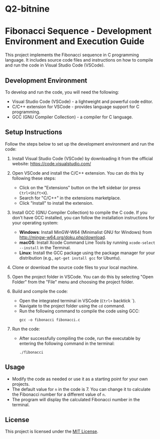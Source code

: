 ﻿# Q2-bitnine
# Fibonacci Sequence - Development Environment and Execution Guide

This project implements the Fibonacci sequence in C programming language. It includes source code files and instructions on how to compile and run the code in Visual Studio Code (VSCode).

## Development Environment

To develop and run the code, you will need the following:

- Visual Studio Code (VSCode) - a lightweight and powerful code editor.
- C/C++ extension for VSCode - provides language support for C programming.
- GCC (GNU Compiler Collection) - a compiler for C language.

## Setup Instructions

Follow the steps below to set up the development environment and run the code:

1. Install Visual Studio Code (VSCode) by downloading it from the official website: https://code.visualstudio.com/

2. Open VSCode and install the C/C++ extension. You can do this by following these steps:
   - Click on the "Extensions" button on the left sidebar (or press `Ctrl+Shift+X`).
   - Search for "C/C++" in the extensions marketplace.
   - Click "Install" to install the extension.

3. Install GCC (GNU Compiler Collection) to compile the C code. If you don't have GCC installed, you can follow the installation instructions for your operating system:
   - **Windows**: Install MinGW-W64 (Minimalist GNU for Windows) from http://mingw-w64.org/doku.php/download.
   - **macOS**: Install Xcode Command Line Tools by running `xcode-select --install` in the Terminal.
   - **Linux**: Install the GCC package using the package manager for your distribution (e.g., `apt-get install gcc` for Ubuntu).

4. Clone or download the source code files to your local machine.

5. Open the project folder in VSCode. You can do this by selecting "Open Folder" from the "File" menu and choosing the project folder.

6. Build and compile the code:
   - Open the integrated terminal in VSCode (`Ctrl+` backtick `).
   - Navigate to the project folder using the `cd` command.
   - Run the following command to compile the code using GCC:
     ```
     gcc -o fibonacci fibonacci.c
     ```

7. Run the code:
   - After successfully compiling the code, run the executable by entering the following command in the terminal:
     ```
     ./fibonacci
     ```

## Usage

- Modify the code as needed or use it as a starting point for your own projects.
- The default value for `n` in the code is 7. You can change it to calculate the Fibonacci number for a different value of `n`.
- The program will display the calculated Fibonacci number in the terminal.

## License

This project is licensed under the [MIT License](LICENSE).
